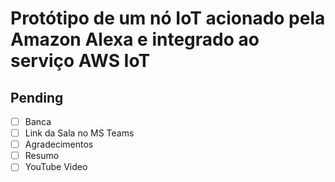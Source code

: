 # Protótipo de um nó IoT acionado pela Amazon Alexa e integrado ao serviço AWS IoT

## Pending
- [ ] Banca
- [ ] Link da Sala no MS Teams
- [ ] Agradecimentos
- [ ] Resumo
- [ ] YouTube Video
